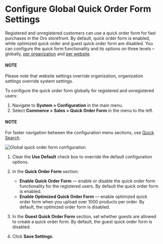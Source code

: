 <a id="user-guide-system-configuration-commerce-sales-quick-order-form-global"></a>

<a id="user-guide-system-configuration-commerce-sales-quick-order-form"></a>

# Configure Global Quick Order Form Settings

Registered and unregistered customers can use a quick order form for fast purchases in the Oro storefront. By default, quick order form is enabled, while optimized quick order and guest quick order form are disabled. You can configure the quick form functionality and its options on three levels – globally, [per organization](../../../user-management/organizations/org-configuration/commerce/sales/organization-guest-quick-order.md#user-guide-system-configuration-commerce-sales-quick-order-form-organization) and [per website](../../../websites/web-configuration/commerce/sales/website-guest-quick-order.md#user-guide-system-configuration-commerce-sales-quick-order-form-website).

#### NOTE
Please note that website settings override organization, organization settings override system settings.

<!-- begin_quick_order_form -->

To configure the quick order form globally for registered and unregistered users:

1. Navigate to **System > Configuration** in the main menu.
2. Select **Commerce > Sales > Quick Order Form** in the menu to the left.

#### NOTE
For faster navigation between the configuration menu sections, use [Quick Search](../../quick-search.md#user-guide-system-configuration-quick-search).

![Global quick order form configuration](user/img/system/config_commerce/sales/QOFGlobal.png)
1. Clear the **Use Default** check box to override the default configuration options.
2. In the **Quick Order Form** section:
   * **Enable Quick Order Form** — enable or disable the quick order form functionality for the registered users. By default the quick order form is enabled.
   * **Enable Optimized Quick Order Form** — enable optimized quick order form when you upload over 1000 products per order. By default, the optimized order form is disabled.

1. In the **Guest Quick Order Form** section, set whether guests are allowed to create a quick order form. By default, the guest quick order form is disabled.
2. Click **Save Settings**.

<!-- finish_quick_order_form -->
